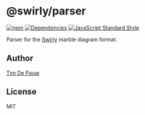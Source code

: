 # @swirly/parser

[![npm](https://img.shields.io/npm/v/@swirly/parser.svg)](https://www.npmjs.com/package/@swirly/parser) [![Dependencies](https://david-dm.org/timdp/swirly/status.svg?path=packages/swirly-parser)](https://david-dm.org/timdp/swirly?path=packages/swirly-parser) [![JavaScript Standard Style](https://img.shields.io/badge/code%20style-standard-brightgreen.svg)](https://standardjs.com)

Parser for the [Swirly](https://github.com/timdp/swirly) marble diagram format.

## Author

[Tim De Pauw](https://tmdpw.eu)

## License

MIT
